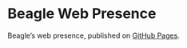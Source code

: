 # Beagle Web Presence

Beagle’s web presence, published on [GitHub Pages](https://jGleitz.github.io/Beagle/branches/better-debug-output).